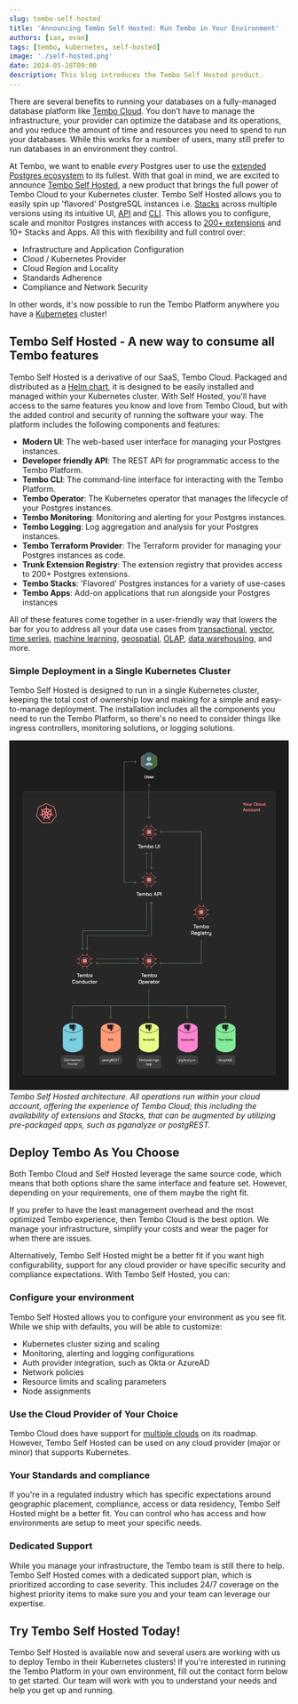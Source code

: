 ```yaml
---
slug: tembo-self-hosted
title: 'Announcing Tembo Self Hosted: Run Tembo in Your Environment'
authors: [ian, evan]
tags: [tembo, kubernetes, self-hosted]
image: './self-hosted.png'
date: 2024-05-28T09:00
description: This blog introduces the Tembo Self Hosted product.
---
```


[//]: # (GOOD)
There are several benefits to running your databases on a fully-managed database platform like [Tembo Cloud](https://cloud.tembo.io/). You don’t
have to manage the infrastructure, your provider can optimize the database and its operations, and you reduce the amount
of time and resources you need to spend to run your databases. While this works for a number of users, many still
prefer to run databases in an environment they control.

At Tembo, we want to enable _every_ Postgres user to use the [extended Postgres ecosystem](https://tembo.io/blog/tembo-manifesto) to its fullest. With that goal
in mind, we are excited to announce [Tembo Self Hosted](https://tembo.io/docs/product/software/tembo-self-hosted/overview),
a new product that brings the full power of Tembo Cloud to your
Kubernetes cluster. Tembo Self Hosted allows you to easily spin up 'flavored' PostgreSQL instances i.e.
[Stacks](https://tembo.io/docs/product/stacks/intro-to-stacks) across multiple
versions using its intuitive UI, [API](https://tembo.io/docs/development/api) and [CLI](https://tembo.io/docs/development/cli/getting_started).
This allows you to configure, scale and monitor Postgres instances with access to [200+ extensions](https://pgt.dev/)
and 10+ Stacks and Apps. All this with flexibility and full control over:
- Infrastructure and Application Configuration
- Cloud / Kubernetes Provider
- Cloud Region and Locality
- Standards Adherence
- Compliance and Network Security

In other words, it's now possible to run the Tembo Platform anywhere you have a [Kubernetes](https://kubernetes.io/) cluster!

## Tembo Self Hosted - A new way to consume all Tembo features

Tembo Self Hosted is a derivative of our SaaS, Tembo Cloud. Packaged and distributed as a
[Helm chart](https://github.com/tembo-io/tembo-self-hosted), it is designed to
be easily installed and managed within your Kubernetes cluster. With Self Hosted, you'll have access to the same
features you know and love from Tembo Cloud, but with the added control and security of running the software your way.
The platform includes the following components and features:

- **Modern UI**: The web-based user interface for managing your Postgres instances.
- **Developer friendly API**: The REST API for programmatic access to the Tembo Platform.
- **Tembo CLI**: The command-line interface for interacting with the Tembo Platform.
- **Tembo Operator**: The Kubernetes operator that manages the lifecycle of your Postgres instances.
- **Tembo Monitoring**: Monitoring and alerting for your Postgres instances.
- **Tembo Logging**: Log aggregation and analysis for your Postgres instances.
- **Tembo Terraform Provider**: The Terraform provider for managing your Postgres instances as code.
- **Trunk Extension Registry**: The extension registry that provides access to 200+ Postgres extensions.
- **Tembo Stacks**: 'Flavored' Postgres instances for a variety of use-cases
- **Tembo Apps**: Add-on applications that run alongside your Postgres instances

All of these features come together in a user-friendly way that lowers the bar for you
to address all your data use cases from [transactional](https://tembo.io/docs/product/stacks/transactional/oltp),
[vector](https://tembo.io/docs/product/stacks/ai/vectordb), [time series](https://tembo.io/docs/product/stacks/analytical/timeseries),
[machine learning](https://tembo.io/docs/product/stacks/ai/machine-learning),
[geospatial](https://tembo.io/docs/product/stacks/analytical/geospatial),
[OLAP](https://tembo.io/docs/product/stacks/analytical/olap), [data warehousing](https://tembo.io/docs/product/stacks/analytical/data-warehouse), and more.
 
### Simple Deployment in a Single Kubernetes Cluster
Tembo Self Hosted is designed to run in a single Kubernetes cluster, keeping the total cost of ownership low and making
for a simple and easy-to-manage deployment. The installation includes all the components you need to
run the Tembo Platform, so there's no need to consider things like ingress controllers, monitoring solutions, or logging
solutions.

![Tembo Self Hosted Architecture](./tembo-architecture-diagram.png)
_Tembo Self Hosted architecture. All operations run within your cloud account, offering the
experience of Tembo Cloud; this including the availability of extensions and Stacks, that can be augmented by utilizing
pre-packaged apps, such as pganalyze or postgREST._


## Deploy Tembo As You Choose

Both Tembo Cloud and Self Hosted leverage the same source code, which means that both options share the same interface
and feature set. However, depending on your requirements, one of them maybe the right fit.

If you prefer to have the least management overhead and the most optimized Tembo experience, then Tembo Cloud is the best
option. We manage your infrastructure, simplify your costs and wear the pager for when there are issues. 

Alternatively, Tembo Self Hosted might be a better fit if you want high configurability, support for any cloud provider
or have specific security and compliance expectations. With Tembo Self Hosted, you can:

### Configure your environment

Tembo Self Hosted allows you to configure your environment as you see fit. While we ship with defaults,
you will be able to customize:
- Kubernetes cluster sizing and scaling
- Monitoring, alerting and logging configurations
- Auth provider integration, such as Okta or AzureAD
- Network policies
- Resource limits and scaling parameters
- Node assignments

### Use the Cloud Provider of Your Choice
Tembo Cloud does have support for [multiple clouds](https://roadmap.tembo.io/roadmap?id=2798765b-6a5e-41eb-876a-971d360966b4)
on its roadmap. However, Tembo Self Hosted can be used on any cloud provider (major or minor)
that supports Kubernetes.

### Your Standards and compliance
If you're in a regulated industry which has specific expectations around geographic placement, compliance, access
or data residency, Tembo Self Hosted might be a better fit. You can control who has access and how environments
are setup to meet your specific needs. 

### Dedicated Support
While you manage your infrastructure, the Tembo team is still there to help. Tembo Self Hosted comes with a dedicated support
plan, which is prioritized according to case severity. This includes 24/7 coverage on the highest priority items to make sure you
and your team can leverage our expertise.

## Try Tembo Self Hosted Today!
Tembo Self Hosted is available now and several users are working with us to deploy Tembo in their Kubernetes clusters! If you're interested
in running the Tembo Platform in your own environment, fill out the contact form below to get started. Our
team will work with you to understand your needs and help you get up and running.
